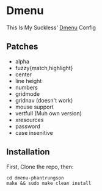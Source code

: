 # Dmenu
This Is My Suckless' [Dmenu](https://tools.suckless.org/dmenu/) Config
## Patches
- alpha
- fuzzy{match,highlight}
- center
- line height
- numbers
- gridmode
- gridnav (doesn't work)
- mouse support
- vertfull (Muh own version)
- xresources
- password
- case insenitive
## Installation
First, Clone the repo, then:
```
cd dmenu-phantrungson
make && sudo make clean install
```
